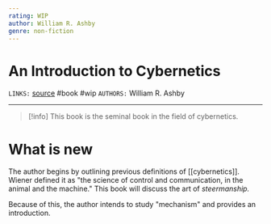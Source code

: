 ```yaml
---
rating: WIP
author: William R. Ashby
genre: non-fiction
---
```

# An Introduction to Cybernetics
`LINKS:` [source](https://archive.org/details/introductiontocy00ashb/page/n13/mode/1up)
#book #wip 
`AUTHORS:` William R. Ashby

---
> [!info]
> This book is the seminal book in the field of cybernetics. 

# What is new
The author begins by outlining previous definitions of [[cybernetics]]. Wiener defined it as "the science of control and communication, in the animal and the machine." This book will discuss the art of *steermanship.* 

Because of this, the author intends to study "mechanism" and provides an introduction. 